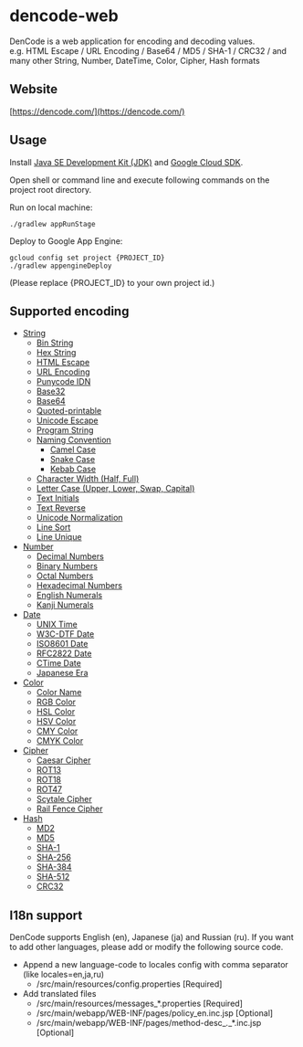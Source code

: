 dencode-web
============================
DenCode is a web application for encoding and decoding values.  
e.g. HTML Escape / URL Encoding / Base64 / MD5 / SHA-1 / CRC32 / and many other String, Number, DateTime, Color, Cipher, Hash formats

## Website
[https://dencode.com/](https://dencode.com/)

## Usage
Install [Java SE Development Kit (JDK)](http://www.oracle.com/technetwork/java/javase/downloads/index.html) and [Google Cloud SDK](https://cloud.google.com/sdk/).

Open shell or command line and execute following commands on the project root directory.

Run on local machine:

```
./gradlew appRunStage
```

Deploy to Google App Engine:

```
gcloud config set project {PROJECT_ID}
./gradlew appengineDeploy
```

(Please replace {PROJECT_ID} to your own project id.)

## Supported encoding
- [String](https://dencode.com/string)
	- [Bin String](https://dencode.com/string/bin)
	- [Hex String](https://dencode.com/string/hex)
	- [HTML Escape](https://dencode.com/string/html-escape)
	- [URL Encoding](https://dencode.com/string/url-encoding)
	- [Punycode IDN](https://dencode.com/string/punycode)
	- [Base32](https://dencode.com/string/base32)
	- [Base64](https://dencode.com/string/base64)
	- [Quoted-printable](https://dencode.com/string/quoted-printable)
	- [Unicode Escape](https://dencode.com/string/unicode-escape)
	- [Program String](https://dencode.com/string/program-string)
	- [Naming Convention](https://dencode.com/string/naming-convention)
		- [Camel Case](https://dencode.com/string/camel-case)
		- [Snake Case](https://dencode.com/string/snake-case)
		- [Kebab Case](https://dencode.com/string/kebab-case)
	- [Character Width (Half, Full)](https://dencode.com/string/character-width)
	- [Letter Case (Upper, Lower, Swap, Capital)](https://dencode.com/string/letter-case)
	- [Text Initials](https://dencode.com/string/text-initials)
	- [Text Reverse](https://dencode.com/string/text-reverse)
	- [Unicode Normalization](https://dencode.com/string/unicode-normalization)
	- [Line Sort](https://dencode.com/string/line-sort)
	- [Line Unique](https://dencode.com/string/line-unique)
- [Number](https://dencode.com/number)
	- [Decimal Numbers](https://dencode.com/number/dec)
	- [Binary Numbers](https://dencode.com/number/bin)
	- [Octal Numbers](https://dencode.com/number/oct)
	- [Hexadecimal Numbers](https://dencode.com/number/hex)
	- [English Numerals](https://dencode.com/number/english)
	- [Kanji Numerals](https://dencode.com/number/japanese)
- [Date](https://dencode.com/date)
	- [UNIX Time](https://dencode.com/date/unix-time)
	- [W3C-DTF Date](https://dencode.com/date/w3cdtf)
	- [ISO8601 Date](https://dencode.com/date/iso8601)
	- [RFC2822 Date](https://dencode.com/date/rfc2822)
	- [CTime Date](https://dencode.com/date/ctime)
	- [Japanese Era](https://dencode.com/date/japanese-era)
- [Color](https://dencode.com/color)
	- [Color Name](https://dencode.com/color/name)
	- [RGB Color](https://dencode.com/color/rgb)
	- [HSL Color](https://dencode.com/color/hsl)
	- [HSV Color](https://dencode.com/color/hsv)
	- [CMY Color](https://dencode.com/color/cmy)
	- [CMYK Color](https://dencode.com/color/cmyk)
- [Cipher](https://dencode.com/cipher)
	- [Caesar Cipher](https://dencode.com/cipher/caesar)
	- [ROT13](https://dencode.com/cipher/rot13)
	- [ROT18](https://dencode.com/cipher/rot18)
	- [ROT47](https://dencode.com/cipher/rot47)
	- [Scytale Cipher](https://dencode.com/cipher/scytale)
	- [Rail Fence Cipher](https://dencode.com/cipher/rail-fence)
- [Hash](https://dencode.com/hash)
	- [MD2](https://dencode.com/hash/md2)
	- [MD5](https://dencode.com/hash/md5)
	- [SHA-1](https://dencode.com/hash/sha1)
	- [SHA-256](https://dencode.com/hash/sha256)
	- [SHA-384](https://dencode.com/hash/sha384)
	- [SHA-512](https://dencode.com/hash/sha512)
	- [CRC32](https://dencode.com/hash/crc32)

## I18n support
DenCode supports English (en), Japanese (ja) and Russian (ru).
If you want to add other languages, please add or modify the following source code.

- Append a new language-code to locales config with comma separator (like locales=en,ja,ru)
	- /src/main/resources/config.properties [Required]
- Add translated files
	- /src/main/resources/messages_*.properties [Required]
	- /src/main/webapp/WEB-INF/pages/policy_en.inc.jsp [Optional]
	- /src/main/webapp/WEB-INF/pages/method-desc_*.*_*.inc.jsp [Optional]
